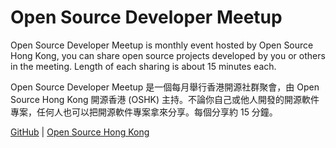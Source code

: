 # Open Source Developer Meetup

Open Source Developer Meetup is monthly event hosted by Open Source Hong Kong, you can share open source projects developed by you or others in the meeting. Length of each sharing is about 15 minutes each.

Open Source Developer Meetup 是一個每月舉行香港開源社群聚會，由 Open Source Hong Kong 開源香港 (OSHK) 主持。不論你自己或他人開發的開源軟件專案，任何人也可以把開源軟件專案拿來分享。每個分享約 15 分鐘。

[GitHub](https://github.com/opensourcehk/devmeetup) | [Open Source Hong Kong](https://opensource.hk)
